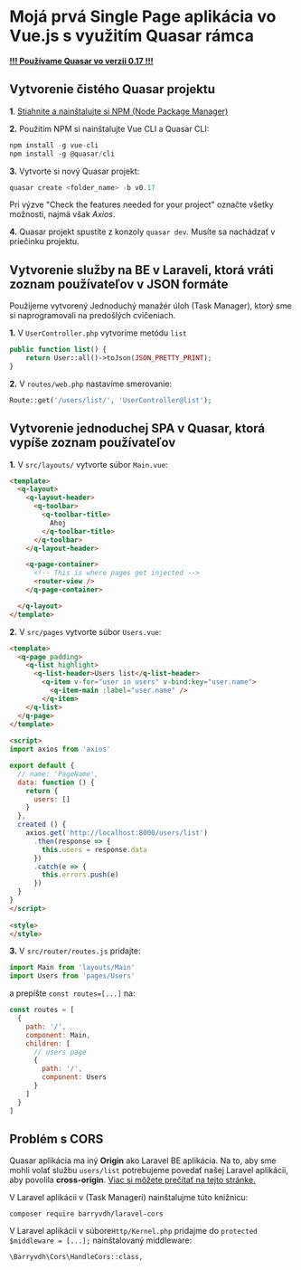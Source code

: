 # Mojá prvá Single Page aplikácia vo Vue.js s využitím Quasar rámca

**[!!! Používame Quasar vo verzii 0.17 !!!](https://v0-17.quasar-framework.org/)**

## Vytvorenie čistého Quasar projektu

**1**. [Stiahnite a nainštalujte si NPM (Node Package Manager)](https://nodejs.org/en/download/)

**2.** Použitím NPM si nainštalujte Vue CLI a Quasar CLI:
```js
npm install -g vue-cli
npm install -g @quasar/cli
```

**3.** Vytvorte si nový Quasar projekt:
```js
quasar create <folder_name> -b v0.17
```
Pri výzve "Check the features needed for your project" označte všetky možnosti, najmä však *Axios*.


**4.** Quasar projekt spustíte z konzoly ``quasar dev``. Musíte sa nachádzať v priečinku projektu.


## Vytvorenie služby na BE v Laraveli, ktorá vráti zoznam používateľov v JSON formáte

Použijeme vytvorený Jednoduchý manažér úloh (Task Manager), ktorý sme si naprogramovali na predošlých cvičeniach.

**1.** V ``UserController.php`` vytvoríme metódu ``list``
```php
public function list() {
    return User::all()->toJson(JSON_PRETTY_PRINT);
}
```
**2.** V ``routes/web.php`` nastavíme smerovanie:
```php
Route::get('/users/list/', 'UserController@list');
```

## Vytvorenie jednoduchej SPA v Quasar, ktorá vypíše zoznam používateľov

**1.** V ``src/layouts/`` vytvorte súbor ``Main.vue``:
```html
<template>
  <q-layout>
    <q-layout-header>
      <q-toolbar>
        <q-toolbar-title>
          Ahoj
        </q-toolbar-title>
      </q-toolbar>
    </q-layout-header>

    <q-page-container>
      <!-- This is where pages get injected -->
      <router-view />
    </q-page-container>

  </q-layout>
</template>
```

**2.** V ``src/pages`` vytvorte súbor ``Users.vue``:
```html
<template>
  <q-page padding>
    <q-list highlight>
      <q-list-header>Users list</q-list-header>
        <q-item v-for="user in users" v-bind:key="user.name">
          <q-item-main :label="user.name" />
        </q-item>
    </q-list>
  </q-page>
</template>
  
<script>
import axios from 'axios'

export default {
  // name: 'PageName',
  data: function () {
    return {
      users: []
    }
  },
  created () {
    axios.get('http://localhost:8000/users/list')
      .then(response => {
        this.users = response.data
      })
      .catch(e => {
        this.errors.push(e)
      })
  }
}
</script>
  
<style>
</style>
```


**3.** V ``src/router/routes.js`` pridajte:
```js
import Main from 'layouts/Main'
import Users from 'pages/Users'
```
a prepíšte ``const routes=[...]`` na:

```js
const routes = [
  {
    path: '/',
    component: Main,
    children: [
      // users page
      {
        path: '/',
        component: Users
      }
    ]
  }
]
```
## Problém s CORS
Quasar aplikácia ma iný **Origin** ako Laravel BE aplikácia. Na to, aby sme mohli volať službu ``users/list`` potrebujeme povedať našej Laravel aplikácii, aby povolila **cross-origin**. [Viac si môžete prečítať na tejto stránke.](https://enable-cors.org/)  

V Laravel aplikácii v (Task Manageri) nainštalujme túto knižnicu:
 
``composer require barryvdh/laravel-cors``

V Laravel aplikácii v súbore``Http/Kernel.php`` pridajme do   ``protected $middleware = [...];`` nainštalovaný middleware:
  
``\Barryvdh\Cors\HandleCors::class,``